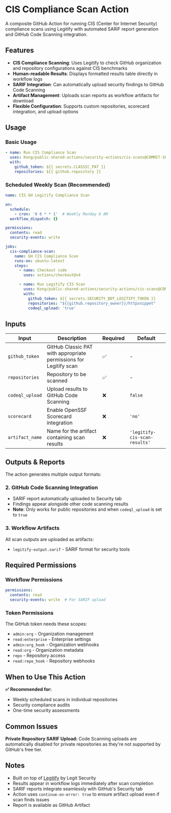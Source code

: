 # CIS Compliance Scan Action

A composite GitHub Action for running CIS (Center for Internet Security) compliance scans using Legitify with automated SARIF report generation and GitHub Code Scanning integration.

## Features

- **CIS Compliance Scanning**: Uses Legitify to check GitHub organization and repository configurations against CIS benchmarks
- **Human-readable Results**: Displays formatted results table directly in workflow logs
- **SARIF Integration**: Can automatically upload security findings to GitHub Code Scanning
- **Artifact Management**: Uploads scan reports as workflow artifacts for download
- **Flexible Configuration**: Supports custom repositories, scorecard integration, and upload options

## Usage

### Basic Usage

```yaml
- name: Run CIS Compliance Scan
  uses: Kong/public-shared-actions/security-actions/cis-scans@COMMIT-SHA
  with:
    github_token: ${{ secrets.CLASSIC_PAT }}
    repositories: ${{ github.repository }}
```

### Scheduled Weekly Scan (Recommended)

```yaml
name: CIS GH Legitify Compliance Scan

on:
  schedule:
    - cron: '0 6 * * 1'  # Weekly Monday 6 AM
  workflow_dispatch: {}

permissions:
  contents: read
  security-events: write

jobs:
  cis-compliance-scan:
    name: GH CIS Compliance Scan
    runs-on: ubuntu-latest
    steps:
      - name: Checkout code
        uses: actions/checkout@v4

      - name: Run Legitify CIS Scan
        uses: Kong/public-shared-actions/security-actions/cis-scans@COMMIT-SHA
        with:
          github_token: ${{ secrets.SECURITY_BOT_LEGITIFY_TOKEN }}
          repositories: "${{github.repository_owner}}/httpsnippet"
          codeql_upload: 'true'
```

## Inputs

| Input | Description | Required | Default |
|-------|-------------|----------|---------|
| `github_token` | GitHub Classic PAT with appropriate permissions for Legitify scan | ✅ | - |
| `repositories` | Repository to be scanned | ✅ | - |
| `codeql_upload` | Upload results to GitHub Code Scanning | ❌ | `false` |
| `scorecard` | Enable OpenSSF Scorecard integration | ❌ | `'no'` |
| `artifact_name` | Name for the artifact containing scan results | ❌ | `'legitify-cis-scan-results'` |

## Outputs & Reports

The action generates multiple output formats:

### 2. GitHub Code Scanning Integration
- SARIF report automatically uploaded to Security tab
- Findings appear alongside other code scanning results
- **Note**: Only works for public repositories and when `codeql_upload` is set to `true`

### 3. Workflow Artifacts
All scan outputs are uploaded as artifacts:
- `legitify-output.sarif` - SARIF format for security tools

## Required Permissions

### Workflow Permissions
```yaml
permissions:
  contents: read
  security-events: write  # For SARIF upload
```

### Token Permissions
The GitHub token needs these scopes:
- `admin:org` - Organization management
- `read:enterprise` - Enterprise settings
- `admin:org_hook` - Organization webhooks
- `read:org` - Organization metadata
- `repo` - Repository access
- `read:repo_hook` - Repository webhooks

## When to Use This Action

**✅ Recommended for:**
- Weekly scheduled scans in individual repositories
- Security compliance audits
- One-time security assessments


## Common Issues

**Private Repository SARIF Upload:**
Code Scanning uploads are automatically disabled for private repositories as they're not supported by GitHub's free tier.

## Notes

- Built on top of [Legitify](https://github.com/Legit-Labs/legitify) by Legit Security
- Results appear in workflow logs immediately after scan completion
- SARIF reports integrate seamlessly with GitHub's Security tab
- Action uses `continue-on-error: true` to ensure artifact upload even if scan finds issues
- Report is available as GitHub Artifact